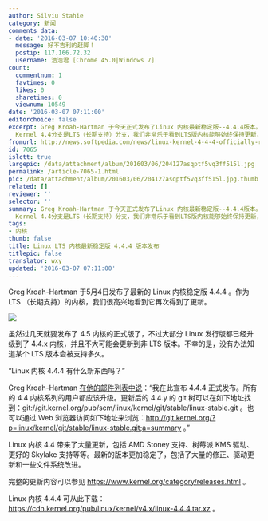 ```yaml
---
author: Silviu Stahie
category: 新闻
comments_data:
- date: '2016-03-07 10:40:30'
  message: 好不吉利的赶脚！
  postip: 117.166.72.32
  username: 浩浩君 [Chrome 45.0|Windows 7]
count:
  commentnum: 1
  favtimes: 0
  likes: 0
  sharetimes: 0
  viewnum: 10549
date: '2016-03-07 07:11:00'
editorchoice: false
excerpt: Greg Kroah-Hartman 于今天正式发布了Linux 内核最新稳定版--4.4.4版本。尽管官方网站并未更新关于该版本的更新日志，但Linux
  Kernel 4.4分支是LTS（长期支持）分支，我们非常乐于看到LTS版内核能够始终保持更新，并变得更加先进。
fromurl: http://news.softpedia.com/news/linux-kernel-4-4-4-officially-released-501338.shtml
id: 7065
islctt: true
largepic: /data/attachment/album/201603/06/204127asqptf5vq3ff515l.jpg
permalink: /article-7065-1.html
pic: /data/attachment/album/201603/06/204127asqptf5vq3ff515l.jpg.thumb.jpg
related: []
reviewer: ''
selector: ''
summary: Greg Kroah-Hartman 于今天正式发布了Linux 内核最新稳定版--4.4.4版本。尽管官方网站并未更新关于该版本的更新日志，但Linux
  Kernel 4.4分支是LTS（长期支持）分支，我们非常乐于看到LTS版内核能够始终保持更新，并变得更加先进。
tags:
- 内核
thumb: false
title: Linux LTS 内核最新稳定版 4.4.4 版本发布
titlepic: false
translator: wxy
updated: '2016-03-07 07:11:00'
---
```


Greg Kroah-Hartman 于5月4日发布了最新的 Linux 内核稳定版 4.4.4 。作为 LTS （长期支持）的内核，我们很高兴地看到它再次得到了更新。


![](/data/attachment/album/201603/06/204127asqptf5vq3ff515l.jpg)


虽然过几天就要发布了 4.5 内核的正式版了，不过大部分 Linux 发行版都已经升级到了 4.4.x 内核，并且不大可能会更新到非 LTS 版本。不幸的是，没有办法知道某个 LTS 版本会被支持多久。


“Linux 内核 4.4.4 有什么新东西吗？”


Greg Kroah-Hartman [在他的邮件列表中说](http://lkml.iu.edu/hypermail/linux/kernel/1603.0/03483.html)：“我在此宣布 4.4.4 正式发布。所有的 4.4 内核系列的用户都应该升级。更新后的 4.4.y 的 git 树可以在如下地址找到：git://git.kernel.org/pub/scm/linux/kernel/git/stable/linux-stable.git 。也可以通过 Web 浏览器访问如下地址来浏览：<http://git.kernel.org/?p=linux/kernel/git/stable/linux-stable.git;a=summary> 。”


Linux 内核 4.4 带来了大量更新，包括 AMD Stoney 支持、树莓派 KMS 驱动、更好的 Skylake 支持等等。最新的版本更加稳定了，包括了大量的修正、驱动更新和一些文件系统改进。


完整的更新内容可以参见 <https://www.kernel.org/category/releases.html> 。


Linux 内核 4.4.4 可从此下载： <https://cdn.kernel.org/pub/linux/kernel/v4.x/linux-4.4.4.tar.xz> 。